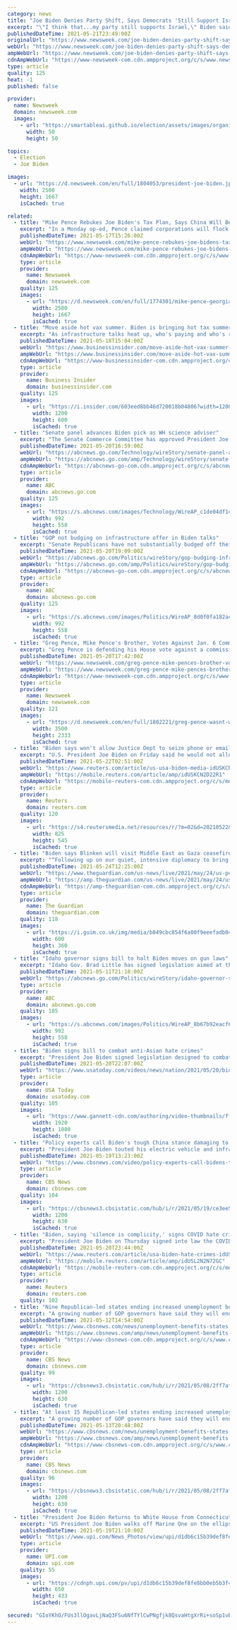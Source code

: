 ```yaml
---
category: news
title: "Joe Biden Denies Party Shift, Says Democrats 'Still Support Israel'"
excerpt: "\"I think that...my party still supports Israel,\" Biden said. \"Let's get something straight here, until the region, says unequivocally, they acknowledge the right of Israel to exist as an independent Jewish state."
publishedDateTime: 2021-05-21T23:49:00Z
originalUrl: "https://www.newsweek.com/joe-biden-denies-party-shift-says-democrats-still-support-israel-1593876"
webUrl: "https://www.newsweek.com/joe-biden-denies-party-shift-says-democrats-still-support-israel-1593876"
ampWebUrl: "https://www.newsweek.com/joe-biden-denies-party-shift-says-democrats-still-support-israel-1593876?amp=1"
cdnAmpWebUrl: "https://www-newsweek-com.cdn.ampproject.org/c/s/www.newsweek.com/joe-biden-denies-party-shift-says-democrats-still-support-israel-1593876?amp=1"
type: article
quality: 125
heat: -1
published: false

provider:
  name: Newsweek
  domain: newsweek.com
  images:
    - url: "https://smartableai.github.io/election/assets/images/organizations/newsweek.com-50x50.jpg"
      width: 50
      height: 50

topics:
  - Election
  - Joe Biden

images:
  - url: "https://d.newsweek.com/en/full/1804053/president-joe-biden.jpg"
    width: 2500
    height: 1667
    isCached: true

related:
  - title: "Mike Pence Rebukes Joe Biden's Tax Plan, Says China Will Benefit While US Faces Economic Catastrophe"
    excerpt: "In a Monday op-ed, Pence claimed corporations will flock to China, which \"stands to gain thousands of jobs as U.S. employers flee the crushing taxes\" proposed by Biden."
    publishedDateTime: 2021-05-17T15:26:00Z
    webUrl: "https://www.newsweek.com/mike-pence-rebukes-joe-bidens-tax-plan-says-china-will-benefit-while-us-faces-economic-catastrophe-1592167"
    ampWebUrl: "https://www.newsweek.com/mike-pence-rebukes-joe-bidens-tax-plan-says-china-will-benefit-while-us-faces-economic-catastrophe-1592167?amp=1"
    cdnAmpWebUrl: "https://www-newsweek-com.cdn.ampproject.org/c/s/www.newsweek.com/mike-pence-rebukes-joe-bidens-tax-plan-says-china-will-benefit-while-us-faces-economic-catastrophe-1592167?amp=1"
    type: article
    provider:
      name: Newsweek
      domain: newsweek.com
    quality: 125
    images:
      - url: "https://d.newsweek.com/en/full/1774301/mike-pence-georgia.jpg"
        width: 2500
        height: 1667
        isCached: true
  - title: "Move aside hot vax summer. Biden is bringing hot tax summer to the US."
    excerpt: "As infrastructure talks heat up, who's paying and who's receiving taxes is set for the spotlight. This July, families will start getting checks."
    publishedDateTime: 2021-05-18T15:04:00Z
    webUrl: "https://www.businessinsider.com/move-aside-hot-vax-summer-biden-bringing-hot-tax-summer-2021-5"
    ampWebUrl: "https://www.businessinsider.com/move-aside-hot-vax-summer-biden-bringing-hot-tax-summer-2021-5?amp"
    cdnAmpWebUrl: "https://www-businessinsider-com.cdn.ampproject.org/c/s/www.businessinsider.com/move-aside-hot-vax-summer-biden-bringing-hot-tax-summer-2021-5?amp"
    type: article
    provider:
      name: Business Insider
      domain: businessinsider.com
    quality: 125
    images:
      - url: "https://i.insider.com/603eed8bb46d720018b04806?width=1200&format=jpeg"
        width: 1200
        height: 600
        isCached: true
  - title: "Senate panel advances Biden pick as WH science adviser"
    excerpt: "The Senate Commerce Committee has approved President Joe Biden’s nomination of Eric Lander to be chief science adviser"
    publishedDateTime: 2021-05-20T16:59:00Z
    webUrl: "https://abcnews.go.com/Technology/wireStory/senate-panel-advances-biden-pick-wh-science-adviser-77806622"
    ampWebUrl: "https://abcnews.go.com/amp/Technology/wireStory/senate-panel-advances-biden-pick-wh-science-adviser-77806622"
    cdnAmpWebUrl: "https://abcnews-go-com.cdn.ampproject.org/c/s/abcnews.go.com/amp/Technology/wireStory/senate-panel-advances-biden-pick-wh-science-adviser-77806622"
    type: article
    provider:
      name: ABC
      domain: abcnews.go.com
    quality: 125
    images:
      - url: "https://s.abcnews.com/images/Technology/WireAP_c1de04df1cbb4d7f8db33d6ae605f051_16x9_992.jpg"
        width: 992
        height: 558
        isCached: true
  - title: "GOP not budging on infrastructure offer in Biden talks"
    excerpt: "Senate Republicans have not substantially budged off their initial $568 billion infrastructure proposal despite overtures from the White House to work toward a compromise as President Joe Biden tries to strike a bipartisan agreement on his sweeping $2."
    publishedDateTime: 2021-05-20T19:09:00Z
    webUrl: "https://abcnews.go.com/Politics/wireStory/gop-budging-infrastructure-offer-biden-talks-77810009"
    ampWebUrl: "https://abcnews.go.com/amp/Politics/wireStory/gop-budging-infrastructure-offer-biden-talks-77810009"
    cdnAmpWebUrl: "https://abcnews-go-com.cdn.ampproject.org/c/s/abcnews.go.com/amp/Politics/wireStory/gop-budging-infrastructure-offer-biden-talks-77810009"
    type: article
    provider:
      name: ABC
      domain: abcnews.go.com
    quality: 125
    images:
      - url: "https://s.abcnews.com/images/Politics/WireAP_8d0f0fa182ac48f68b1a71c00a34181a_16x9_992.jpg"
        width: 992
        height: 558
        isCached: true
  - title: "Greg Pence, Mike Pence's Brother, Votes Against Jan. 6 Commission, Calls It 'Cover-up for Failed Biden Admin'"
    excerpt: "Greg Pence is defending his House vote against a commission to investigate the violent attack on the Capitol that forced his brother into a secured location, calling it a \"coverup for the failed Biden administration."
    publishedDateTime: 2021-05-20T17:42:00Z
    webUrl: "https://www.newsweek.com/greg-pence-mike-pences-brother-votes-against-jan-6-commission-calls-it-cover-failed-biden-1593377"
    ampWebUrl: "https://www.newsweek.com/greg-pence-mike-pences-brother-votes-against-jan-6-commission-calls-it-cover-failed-biden-1593377?amp=1"
    cdnAmpWebUrl: "https://www-newsweek-com.cdn.ampproject.org/c/s/www.newsweek.com/greg-pence-mike-pences-brother-votes-against-jan-6-commission-calls-it-cover-failed-biden-1593377?amp=1"
    type: article
    provider:
      name: Newsweek
      domain: newsweek.com
    quality: 121
    images:
      - url: "https://d.newsweek.com/en/full/1802221/greg-pence-wasnt-worried-about-vp-brother.jpg"
        width: 3500
        height: 2333
        isCached: true
  - title: "Biden says won't allow Justice Dept to seize phone or email records of reporters"
    excerpt: "U.S. President Joe Biden on Friday said he would not allow his Justice Department to seize the phone or email records of reporters, saying that any such move would be \"simply wrong.\""
    publishedDateTime: 2021-05-22T02:51:00Z
    webUrl: "https://www.reuters.com/article/us-usa-biden-media-idUSKCN2D22R1"
    ampWebUrl: "https://mobile.reuters.com/article/amp/idUSKCN2D22R1"
    cdnAmpWebUrl: "https://mobile-reuters-com.cdn.ampproject.org/c/s/mobile.reuters.com/article/amp/idUSKCN2D22R1"
    type: article
    provider:
      name: Reuters
      domain: reuters.com
    quality: 120
    images:
      - url: "https://s4.reutersmedia.net/resources/r/?m=02&d=20210522&t=2&i=1563023906&w=&fh=545px&fw=&ll=&pl=&sq=&r=LYNXNPEH4L00X"
        width: 825
        height: 545
        isCached: true
  - title: "Biden says Blinken will visit Middle East as Gaza ceasefire holds – US politics live"
    excerpt: "“Following up on our quiet, intensive diplomacy to bring about a ceasefire between Israel and Hamas, I have asked my Secretary of State, Tony Blinken, to travel to the Middle East this week,” Joe Biden said in a statement this morning. Secretary of ..."
    publishedDateTime: 2021-05-24T12:25:00Z
    webUrl: "https://www.theguardian.com/us-news/live/2021/may/24/us-politics-live-middle-east-gaza-blinken-biden"
    ampWebUrl: "https://amp.theguardian.com/us-news/live/2021/may/24/us-politics-live-middle-east-gaza-blinken-biden"
    cdnAmpWebUrl: "https://amp-theguardian-com.cdn.ampproject.org/c/s/amp.theguardian.com/us-news/live/2021/may/24/us-politics-live-middle-east-gaza-blinken-biden"
    type: article
    provider:
      name: The Guardian
      domain: theguardian.com
    quality: 118
    images:
      - url: "https://i.guim.co.uk/img/media/b849cbc854f6a00f9eeefadb047a486c1b76c46d/0_77_7671_4605/master/7671.jpg?width=300&quality=45&auto=format&fit=max&dpr=2&s=ef414d4597d0dacd188cd8eb307e518e"
        width: 600
        height: 360
        isCached: true
  - title: "Idaho governor signs bill to halt Biden moves on gun laws"
    excerpt: "Idaho Gov. Brad Little has signed legislation aimed at thwarting a half-dozen executive actions taken by President Joe Biden to combat gun violence"
    publishedDateTime: 2021-05-11T21:18:00Z
    webUrl: "https://abcnews.go.com/Politics/wireStory/idaho-governor-signs-bill-halt-biden-moves-gun-77630134"
    type: article
    provider:
      name: ABC
      domain: abcnews.go.com
    quality: 105
    images:
      - url: "https://s.abcnews.com/images/Politics/WireAP_8b67b92eacf64c4eb158c419207af25c_16x9_992.jpg"
        width: 992
        height: 558
        isCached: true
  - title: "Biden signs bill to combat anti-Asian hate crimes"
    excerpt: "President Joe Biden signed legislation designed to combat a dramatic rise in hate crimes against Asian Americans and Pacific Islanders. At a White House ceremony, Biden praised lawmakers who seem to agree on little but came together against hate."
    publishedDateTime: 2021-05-20T22:07:00Z
    webUrl: "https://www.usatoday.com/videos/news/nation/2021/05/20/biden-signs-bill-combat-anti-asian-hate-crimes/5191416001/"
    type: article
    provider:
      name: USA Today
      domain: usatoday.com
    quality: 105
    images:
      - url: "https://www.gannett-cdn.com/authoring/video-thumbnails/ff82513d-d123-469d-894e-99364d48fbfa_poster.jpg?quality=10"
        width: 1920
        height: 1080
        isCached: true
  - title: "Policy experts call Biden's tough China stance damaging to climate agenda"
    excerpt: "President Joe Biden touted his electric vehicle and infrastructure plans Tuesday during remarks at a Ford facility in Michigan, where he told reporters China was currently ahead in the race for green technology."
    publishedDateTime: 2021-05-19T13:23:00Z
    webUrl: "https://www.cbsnews.com/video/policy-experts-call-bidens-tough-china-stance-damaging-to-climate-agenda/"
    type: article
    provider:
      name: CBS News
      domain: cbsnews.com
    quality: 104
    images:
      - url: "https://cbsnews3.cbsistatic.com/hub/i/r/2021/05/19/ce3ee567-76be-4360-bf85-a72ba3d99b38/thumbnail/1200x630/a458faeb9d3093e353c7464b63c83ef0/cbsn-fusion-policy-experts-call-bidens-tough-china-stance-damaging-to-climate-agenda-thumbnail-718589-640x360.jpg"
        width: 1200
        height: 630
        isCached: true
  - title: "Biden, saying 'silence is complicity,' signs COVID hate crimes bill into law"
    excerpt: "President Joe Biden on Thursday signed into law the COVID-19 Hate Crimes Act that passed Congress in a rare show of bipartisanship following a spate of high-profile attacks on Asian Americans in the wake of the coronavirus pandemic."
    publishedDateTime: 2021-05-20T23:44:00Z
    webUrl: "https://www.reuters.com/article/usa-biden-hate-crimes-idUSL2N2N72GC"
    ampWebUrl: "https://mobile.reuters.com/article/amp/idUSL2N2N72GC"
    cdnAmpWebUrl: "https://mobile-reuters-com.cdn.ampproject.org/c/s/mobile.reuters.com/article/amp/idUSL2N2N72GC"
    type: article
    provider:
      name: Reuters
      domain: reuters.com
    quality: 102
  - title: "Nine Republican-led states ending increased unemployment benefits as President Biden says people must take \"suitable work\""
    excerpt: "A growing number of GOP governors have said they will end increased unemployment insurance benefits, citing workforce shortages."
    publishedDateTime: 2021-05-12T14:54:00Z
    webUrl: "https://www.cbsnews.com/news/unemployment-benefits-states-end-federal-aid/"
    ampWebUrl: "https://www.cbsnews.com/amp/news/unemployment-benefits-states-end-federal-aid/"
    cdnAmpWebUrl: "https://www-cbsnews-com.cdn.ampproject.org/c/s/www.cbsnews.com/amp/news/unemployment-benefits-states-end-federal-aid/"
    type: article
    provider:
      name: CBS News
      domain: cbsnews.com
    quality: 99
    images:
      - url: "https://cbsnews3.cbsistatic.com/hub/i/r/2021/05/08/2ff7afae-77a6-419f-a3e1-1a9c5e039087/thumbnail/1200x630/7158e56014971c41de1a8fe73543f37a/cbsn-fusion-eye-opener-biden-defends-dissapointing-jobs-report-numbers-thumbnail-710791-640x360.jpg"
        width: 1200
        height: 630
        isCached: true
  - title: "At least 15 Republican-led states ending increased unemployment benefits as President Biden says people must take \"suitable work\""
    excerpt: "A growing number of GOP governors have said they will end increased unemployment insurance benefits, citing workforce shortages."
    publishedDateTime: 2021-05-13T20:48:00Z
    webUrl: "https://www.cbsnews.com/news/unemployment-benefits-states-end-federal-aid/"
    ampWebUrl: "https://www.cbsnews.com/amp/news/unemployment-benefits-states-end-federal-aid/"
    cdnAmpWebUrl: "https://www-cbsnews-com.cdn.ampproject.org/c/s/www.cbsnews.com/amp/news/unemployment-benefits-states-end-federal-aid/"
    type: article
    provider:
      name: CBS News
      domain: cbsnews.com
    quality: 96
    images:
      - url: "https://cbsnews3.cbsistatic.com/hub/i/r/2021/05/08/2ff7afae-77a6-419f-a3e1-1a9c5e039087/thumbnail/1200x630/7158e56014971c41de1a8fe73543f37a/cbsn-fusion-eye-opener-biden-defends-dissapointing-jobs-report-numbers-thumbnail-710791-640x360.jpg"
        width: 1200
        height: 630
        isCached: true
  - title: "President Joe Biden Returns to White House from Connecticut"
    excerpt: "US President Joe Biden walks off Marine One on the ellipse at the White House in Washington, DC on Wednesday, May 19, 2021. President Joe Biden traveled to Connecticut for the US Coast Guards 140th commencement."
    publishedDateTime: 2021-05-19T21:10:00Z
    webUrl: "https://www.upi.com/News_Photos/view/upi/d1db6c15b39def8fe8bb0eb5b3f4cb87/President-Joe-Biden-Returns-to-White-House-from-Connecticut/"
    type: article
    provider:
      name: UPI.com
      domain: upi.com
    quality: 55
    images:
      - url: "https://cdnph.upi.com/pv/upi/d1db6c15b39def8fe8bb0eb5b3f4cb87/BIDEN-WHITE-HOUSE.jpg"
        width: 650
        height: 433
        isCached: true

secured: "GIoYKhO/FUs3llOgavLjNaQ3FSu6NfTYlCwPNgfjk8QsvaHtgXrRi+soSp1vBGNzqh86whTbeRYIt66R0PX1daCJtQ/oS395LkdfHnvBntQU6VoxX+498tYZuV8NtHFXVxSeu74Iz0udiGdJSHbcMXMcBDsIfhSC6xxwDnTCx4y9R/tLXw8UjeUMC8jkdXm5Gyqp9OEuihwalMo3fGsPXiyRkEu8pHbbeNbwUYrulF7BS9wdLZle1ds1SfdiASfrho1W67ov+MsdF5JIrywSXE2aflbJCXcwxjZMpKfPzuH3tUL+m08MmpWxy7mgWfzYHB5G6CORt+XXyHtpKeOqwU6wg7JAE8HmdeKmh7IOQPk=;+f+1g3pqdK6iOvr21/2v/w=="
---
```



